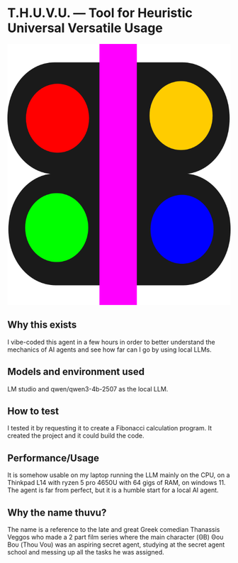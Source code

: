 ﻿# T.H.U.V.U. — Tool for Heuristic Universal Versatile Usage
<img src="images/thuvu.png" alt="T.H.U.V.U. Logo">

## Why this exists
I vibe-coded this agent in a few hours in order to better understand the mechanics of AI agents and see 
how far can I go by using local LLMs.

## Models and environment used
LM studio and qwen/qwen3-4b-2507 as the local LLM.

## How to test
I tested it by requesting it to create a Fibonacci calculation program. It created the project and it 
could build the code.

## Performance/Usage
It is somehow usable on my laptop running the LLM mainly on the CPU, on a Thinkpad L14 with ryzen 5 pro 4650U 
with 64 gigs of RAM, on windows 11.
The agent is far from perfect, but it is a humble start for a local AI agent.

## Why the name thuvu?
The name is a reference to the late and great Greek comedian Thanassis Veggos who made a 2 part film series 
where the main character (ΘΒ) Θου Βου (Thou Vou) was an aspiring secret agent, studying at the
secret agent school and messing up all the tasks he was assigned.